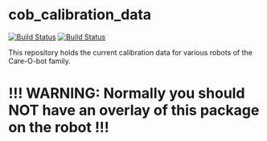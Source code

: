 cob_calibration_data
====================
[![Build Status](https://travis-ci.org/ipa320/cob_calibration_data.png?branch=indigo_dev)](https://travis-ci.org/ipa320/cob_calibration_data)
[![Build Status](https://travis-ci.org/ipa320/cob_calibration_data.svg?branch=indigo_dev)](https://travis-ci.org/ipa320/cob_calibration_data)

This repository holds the current calibration data for various robots of the Care-O-bot family.

!!! WARNING: Normally you should __NOT__ have an overlay of this package on the robot !!!
====================
